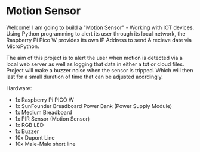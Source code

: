 # Motion Sensor

Welcome! I am going to build a "Motion Sensor" - Working with IOT devices.
Using Python programming to alert its user through its local network, the Raspberry Pi Pico W provides its own IP Address to send & recieve date via MicroPython.

The aim of this project is to alert the user when motion is detected via a local web server as well as logging that data in either a txt or cloud files.
Project will make a buzzer noise when the sensor is tripped. Which will then last for a small duration of time that can be adjusted acordingly.

Hardware:
- 1x Raspberry Pi PICO W
- 1x SunFounder Breadboard Power Bank (Power Supply Module)
- 1x Medium Breadboard
- 1x PIR Sensor (Motion Sensor)
- 1x RGB LED
- 1x Buzzer
- 10x Dupont Line
- 10x Male-Male short line
  
